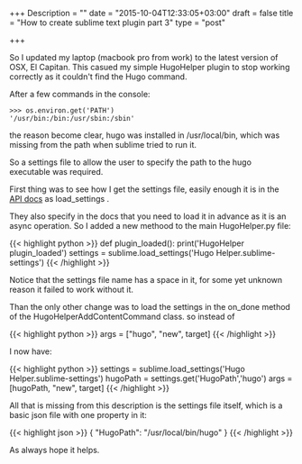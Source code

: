 +++
Description = ""
date = "2015-10-04T12:33:05+03:00"
draft = false
title = "How to create sublime text plugin part 3"
type = "post"

+++

So I updated my laptop (macbook pro from work) to the latest version of OSX, El Capitan.
This casued my simple HugoHelper plugin to stop working correctly as it couldn't find the Hugo command.
<!--more-->

After a few commands in the console:

```
>>> os.environ.get('PATH')
'/usr/bin:/bin:/usr/sbin:/sbin'
```
the reason become clear, hugo was installed in /usr/local/bin, which was missing from the path when sublime tried to run it.

So a settings file to allow the user to specify the path to the hugo executable was required.

First thing was to see how I get the settings file, easily enough it is in the [API docs](https://www.sublimetext.com/docs/3/api_reference.html) as load_settings .

They also specify in the docs that you need to load it in advance as it is an async operation.
So I added a new methood to the main HugoHelper.py file:

{{< highlight python >}} 
def plugin_loaded():
    print('HugoHelper plugin_loaded')
    settings = sublime.load_settings('Hugo Helper.sublime-settings')
{{< /highlight >}}     

Notice that the settings file name has a space in it, for some yet unknown reason it failed to work without it.

Than the only other change was to load the settings in the on_done method of the HugoHelperAddContentCommand class.
so instead of 

{{< highlight python >}} 
args = ["hugo", "new", target]
{{< /highlight >}}

I now have:

{{< highlight python >}} 
settings = sublime.load_settings('Hugo Helper.sublime-settings')
hugoPath = settings.get('HugoPath','hugo')
args = [hugoPath, "new", target]
{{< /highlight >}}

All that is missing from this description is the settings file itself, which is a basic json file with one property in it:

{{< highlight json >}} 
{
	"HugoPath": "/usr/local/bin/hugo"
}
{{< /highlight >}}


As always hope it helps.


